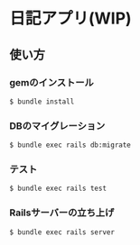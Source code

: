 # 日記アプリ(WIP)

## 使い方

### gemのインストール

```
$ bundle install
```

### DBのマイグレーション

```
$ bundle exec rails db:migrate
```

### テスト

```
$ bundle exec rails test
```

### Railsサーバーの立ち上げ

```
$ bundle exec rails server
```
